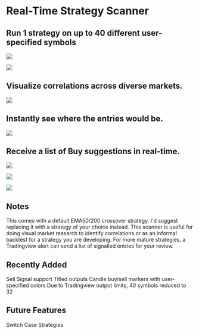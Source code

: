 # Real-Time Strategy Scanner 

## Run 1 strategy on up to 40 different user-specified symbols

<img src="https://s3.tradingview.com/snapshots/w/W5hf0Xwe.png"></img>

<img src="https://i.imgur.com/5EdG2x7.png"></img>

## Visualize correlations across diverse markets.

<img src="https://s3.tradingview.com/snapshots/n/NgANsKiC.png"></img>

## Instantly see where the entries would be.

<img src="https://s3.tradingview.com/snapshots/n/nmFqcXjt.png"></img>

## Receive a list of Buy suggestions in real-time.  

<img src="https://i.imgur.com/KBOWC9v.png"></img>

<img src="https://i.imgur.com/P2czHtb.jpg"></img>

<img src="https://s3.tradingview.com/snapshots/h/h57kaOkI.png"></img>

## Notes

This comes with a default EMA50/200 crossover strategy.  I'd suggest replacing it with a strategy of your choice instead.  This scanner is useful for doing visual market research to identify correlations or as an informal backtest for a strategy you are developing.  For more mature strategies, a Tradingview alert can send a list of signalled entries for your review.

## Recently Added

Sell Signal support
Titled outputs
Candle buy/sell markers with user-specified colors
Due to Tradingview output limits, 40 symbols reduced to 32

## Future Features

Switch Case Strategies
